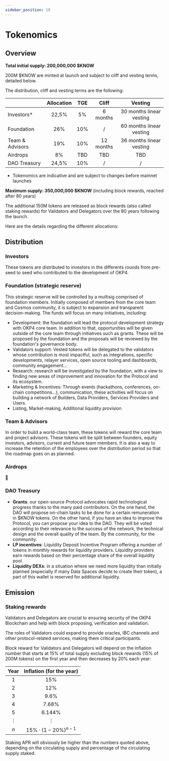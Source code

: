 ```yaml
---
sidebar_position: 10
---
```


# Tokenomics

## Overview

**Total initial supply: 200,000,000 $KNOW**

200M $KNOW are minted at launch and subject to cliff and vesting terms, detailed below.

The distribution, cliff and vesting terms are the following:

|                 | Allocation | TGE  |   Cliff   |         Vesting          |
|-----------------|:----------:|:----:|:---------:|:------------------------:|
| Investors*      |    22,5%   |  5%  |  6 months | 30 months linear vesting |
| Foundation      |     26%    |  10% |     /     | 60 months linear vesting |
| Team & Advisors |     19%    |  10% | 12 months | 36 months linear vesting |
| Airdrops        |      8%    |  TBD |    TBD    |            TBD           |
| DAO Treasury    |    24,5%   |  10% |     /     |             /            |

* Tokenomics are indicative and are subject to changes before mainnet launches

**Maximum supply: 350,000,000 $KNOW** (including block rewards, reached after 80 years)

The additional 150M tokens are released as block rewards (also called staking rewards) for Validators and Delegators over the 80 years following the launch.

Here are the details regarding the different allocations:

## Distribution

### Investors

These tokens are distributed to investors in the differents rounds from pre-seed to seed who contributed to the development of OKP4.

### Foundation (strategic reserve)

This strategic reserve will be controlled by a multisig comprised of foundation members. Initially composed of members from the core team and Cosmos community, it is subject to expansion and transparent decision-making. The funds will focus on many initiatives, including:

* Development: the foundation will lead the protocol development strategy with OKP4 core team. In addition to that, opportunities will be given outside of the core team through initiatives such as grants. These will be proposed by the foundation and the proposals will be reviewed by the foundation's governance body.
* Validators support: Vested tokens will be delegated to the validators whose contribution is most impactful, such as integrations, specific developments, relayer services, open source tooling and dashboards, community engagement...
* Research: research will be investigated by the foundation, with a view to finding new areas of improvement and innovation for the Protocol and its ecosystem.
* Marketing & Incentives: Through events (hackathons, conferences, on-chain competitions...), communication, these activities will focus on building a network of Builders, Data Providers, Services Providers and Users.
* Listing, Market-making, Additional liquidity provision

### Team & Advisors

In order to build a world-class team, these tokens will reward the core team and project advisors. These tokens will be split between founders, equity investors, advisors, current and future team members. It is also a way to increase the retention of the employees over the distribution period so that the roadmap goes on as planned.

### Airdrops

:eyes:

### DAO Treasury

* **Grants**: our open-source Protocol advocates rapid technological progress thanks to the many paid contributors. On the one hand, the DAO will propose on-chain tasks to be done for a certain remuneration in $KNOW tokens. On the other hand, if you have an idea to improve the Protocol, you can propose your idea to the DAO. They will be voted according to their relevance to the success of the network, the technical design and the overall quality of the team. By the community, for the community.
* **LP incentives**: Liquidity Deposit Incentive Program offering a number of tokens in monthly rewards for liquidity providers. Liquidity providers earn rewards based on their percentage share of the overall liquidity pool.
* **Liquidity DEXs**: in a situation where we need more liquidity than initially planned (especially if many Data Spaces decide to create their token), a part of this wallet is reserved for additional liquidity.

## Emission

### Staking rewards

Validators and Delegators are crucial to ensuring security of the OKP4 Blockchain and help with block proposing, verification and validation.

The roles of Validators could expand to provide oracles, IBC channels and other protocol-related services, making them critical participants.

Block reward for Validators and Delegators will depend on the inflation number that starts at 15% of total supply excluding block rewards (15% of 200M tokens) on the first year and then decreases by 20% each year:

| Year     |  Inflation (for the year) |
|:--------:|:-------------------------:|
| 1        |  15%                      |
| 2        |  12%                      |
| 3        |  9.6%                     |
| 4        |  7.68%                    |
| 5        |  6.144%                   |
| $\vdots$ |  $\vdots$                 |
| $n$      |  $15\%\cdotp(1-20\%)^{n-1}$       |

Staking APR will obviously be higher than the numbers quoted above, depending on the circulating supply and percentage of the circulating supply staked.
